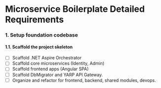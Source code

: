 # Microservice Boilerplate Detailed Requirements

### 1. Setup foundation codebase

#### 1.1. Scaffold the project skeleton

- [ ] Scaffold .NET Aspire Orchestrator
- [ ] Scaffold core microservices (Identity, Admin)
- [ ] Scaffold frontend apps (Angular SPA) 
- [ ] Scaffold DbMigrator and YARP API Gateway.
- [ ] Organize and refactor for frontend, backend, shared modules, devops.